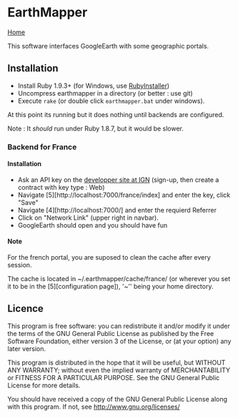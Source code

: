 EarthMapper
===========

[Home][3]

This software interfaces GoogleEarth with some geographic portals.

## Installation

- Install Ruby 1.9.3+ (for Windows, use [RubyInstaller][1])
- Uncompress earthmapper in a directory (or better : use git)
- Execute `rake` (or double click `earthmapper.bat` under windows).

At this point its running but it does nothing until backends are configured.

Note : It _should_ run under Ruby 1.8.7, but it would be slower.

### Backend for France

#### Installation 

- Ask an API key on the [developper site at IGN][2]
(sign-up, then create a contract with key type : Web)
- Navigate [5][http://localhost:7000/france/index] and enter the key, click "Save"
- Navigate [4][http://localhost:7000/] and enter the requierd Referrer
- Click on "Network Link" (upper right in navbar).
- GoogleEarth should open and you should have fun

#### Note

For the french portal, you are suposed to clean the cache after every session.

The cache is located in ~/.earthmapper/cache/france/ (or wherever you set it to 
be in the [5][configuration page]), '~'' being your home directory.

## Licence

This program is free software: you can redistribute it and/or modify
it under the terms of the GNU General Public License as published by
the Free Software Foundation, either version 3 of the License, or
(at your option) any later version.

This program is distributed in the hope that it will be useful,
but WITHOUT ANY WARRANTY; without even the implied warranty of
MERCHANTABILITY or FITNESS FOR A PARTICULAR PURPOSE.  See the
GNU General Public License for more details.

You should have received a copy of the GNU General Public License
along with this program.  If not, see <http://www.gnu.org/licenses/>

    
  [1]: http://rubyinstaller.org/
  [2]: http://api.ign.fr/moncompte/login
  [3]: https://github.com/leucos/earthmapper/
  [4]: http://localhost:7000/
  [5]: http://localhost:7000/france/index